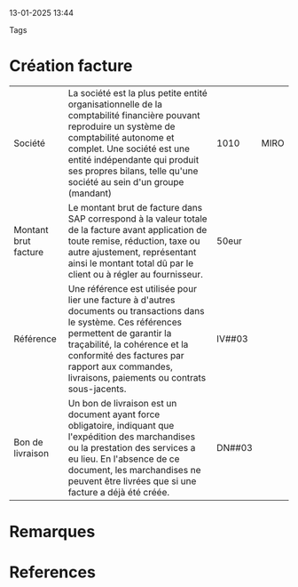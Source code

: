13-01-2025 13:44

Tags 

# Création facture

|                      |                                                                                                                                                                                                                                                                                    |        |      |
| -------------------- | ---------------------------------------------------------------------------------------------------------------------------------------------------------------------------------------------------------------------------------------------------------------------------------- | ------ | ---- |
| Société              | La société est la plus petite entité organisationnelle de la comptabilité financière pouvant reproduire un système de comptabilité autonome et complet. Une société est une entité indépendante qui produit ses propres bilans, telle qu'une société au sein d'un groupe (mandant) | 1010   | MIRO |
| Montant brut facture | Le montant brut de facture dans SAP correspond à la valeur totale de la facture avant application de toute remise, réduction, taxe ou autre ajustement, représentant ainsi le montant total dû par le client ou à régler au fournisseur.                                           | 50eur  |      |
| Référence            | Une référence est utilisée pour lier une facture à d'autres documents ou transactions dans le système. Ces références permettent de garantir la traçabilité, la cohérence et la conformité des factures par rapport aux commandes, livraisons, paiements ou contrats sous-jacents. | IV##03 |      |
| Bon de livraison     | Un bon de livraison est un document ayant force obligatoire, indiquant que l'expédition des marchandises ou la prestation des services a eu lieu. En l'absence de ce document, les marchandises ne peuvent être livrées que si une facture a déjà été créée.                       | DN##03 |      |
# Remarques


# References